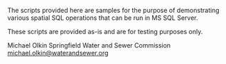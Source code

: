 The scripts provided here are samples for the purpose of demonstrating various spatial SQL operations that can be run in MS SQL Server.

These scripts are provided as-is and are for testing purposes only.

Michael Olkin
Springfield Water and Sewer Commission
michael.olkin@waterandsewer.org
